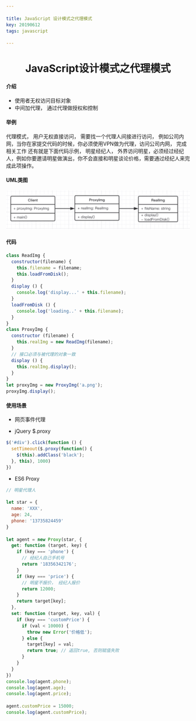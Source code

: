 ```yaml
---

title: JavaScript 设计模式之代理模式
key: 20190612
tags: javascript

---
```


<center><h1>JavaScript设计模式之代理模式</h1></center>

#### 介绍
- 使用者无权访问目标对象
- 中间加代理， 通过代理做授权和控制
#### 举例
代理模式， 用户无权直接访问， 需要找一个代理人间接进行访问， 例如公司内网，当你在家提交代码的时候，你必须使用VPN做为代理，访问公司内网， 完成相关工作
还有就是下面代码示例， 明星经纪人， 外界访问明星，必须经过经纪人，例如你要邀请明星做演出，你不会直接和明星谈论价格，需要通过经纪人来完成此项操作。

#### UML类图
![代理模式UML类图](https://raw.githubusercontent.com/lele3/markDownImages/master/images/%E8%AE%BE%E8%AE%A1%E6%A8%A1%E5%BC%8F/%E4%BB%A3%E7%90%86%E6%A8%A1%E5%BC%8FUML%E7%B1%BB%E5%9B%BE.jpg)
#### 代码
```javascript
class ReadImg {
  constructor(filename) {
    this.filename = filename;
    this.loadFromDisk();
  }
  display () {
    console.log('display...' + this.filename);
  }
  loadFromDisk () {
    console.log('loading..' + this.filename);
  }
}
class ProxyImg {
  constructor (filename) {
    this.realImg = new ReadImg(filename);
  }
  // 接口必须与被代理的对象一致
  display () {
    this.realImg.display();
  }
}
let proxyImg = new ProxyImg('a.png');
proxyImg.display();
```
#### 使用场景
- 网页事件代理

- jQuery $.proxy
```javascript
$('#div').click(function () {
  setTimeout($.proxy(function() {
    $(this).addClass('black');
  }, this), 1000)
})
```

- ES6 Proxy
```javascript
// 明星代理人

let star = {
  name: 'XXX',
  age: 24,
  phone: '13735824459'
}

let agent = new Proxy(star, {
  get: function (target, key) {
    if (key === 'phone') {
      // 经纪人自己手机号
      return '18356342176';
    }
    if (key === 'price') {
      // 明星不报价， 经纪人报价
      return 12000;
    }
    return target[key];
  },
  set: function (target, key, val) {
    if (key === 'customPrice') {
      if (val < 10000) {
        throw new Error('价格低');
      } else {
        target[key] = val;
        return true; // 返回true, 否则赋值失败
      }
    }
  }
})
console.log(agent.phone);
console.log(agent.age);
console.log(agent.price);

agent.customPrice = 15000;
console.log(agent.customPrice);
```